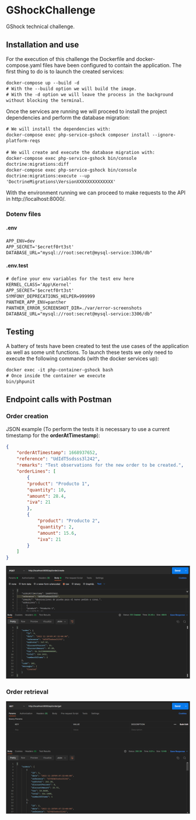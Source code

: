 # GShockChallenge
GShock technical challenge.

## Installation and use

For the execution of this challenge the Dockerfile and docker-compose.yaml files have been configured to contain the 
application. The first thing to do is to launch the created services:

```shell
docker-compose up --build -d 
# With the --build option we will build the image. 
# With the -d option we will leave the process in the background without blocking the terminal.
```

Once the services are running we will proceed to install the project dependencies and perform the database migration:

```shell
# We will install the dependencies with:
docker-compose exec php-service-gshock composer install --ignore-platform-reqs

# We will create and execute the database migration with:
docker-compose exec php-service-gshock bin/console doctrine:migrations:diff
docker-compose exec php-service-gshock bin/console doctrine:migrations:execute --up 'DoctrineMigrations\VersionXXXXXXXXXXXXXX'
```

With the environment running we can proceed to make requests to the API in http://localhost:8000/.

### Dotenv files

#### .env

```dotenv
APP_ENV=dev
APP_SECRET='$ecretf0rt3st'
DATABASE_URL="mysql://root:secret@mysql-service:3306/db"
```

#### .env.test

```dotenv
# define your env variables for the test env here
KERNEL_CLASS='App\Kernel'
APP_SECRET='$ecretf0rt3st'
SYMFONY_DEPRECATIONS_HELPER=999999
PANTHER_APP_ENV=panther
PANTHER_ERROR_SCREENSHOT_DIR=./var/error-screenshots
DATABASE_URL="mysql://root:secret@mysql-service:3306/db"
```

## Testing

A battery of tests have been created to test the use cases of the application as well as some unit functions.
To launch these tests we only need to execute the following commands (with the docker services up):

```shell
docker exec -it php-container-gshock bash
# Once inside the container we execute
bin/phpunit
```

## Endpoint calls with Postman

### Order creation
JSON example (To perform the tests it is necessary to use a current timestamp for the **orderAtTimestamp**):
```json
{
    "orderAtTimestamp": 1668937652,
    "reference": "UdIdT5sdsss3l242",
    "remarks": "Test observations for the new order to be created.",
    "orderLines": [
        {
        "product": "Producto 1",
        "quantity": 10,
        "amount": 28.4,
        "iva": 21
        },
        {
            "product": "Producto 2",
            "quantity": 2,
            "amount": 15.6,
            "iva": 21
        }
    ]
}
```
![Order creation](doc/images/img.png)

### Order retrieval
![Order retrieval](doc/images/img_1.png)

